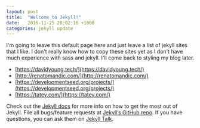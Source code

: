 ```yaml
---
layout: post
title:  "Welcome to Jekyll!"
date:   2016-11-25 20:02:16 +1000
categories: jekyll update
---
```

I'm going to leave this default page here and just leave a list of jekyll sites that I like. I don't really know how to copy these sites yet as I don't have much experience with sass and jekyll. I'll come back to styling my blog later.

* [https://davidyoung.tech/](https://davidyoung.tech/)
* [http://renatomandic.com/](http://renatomandic.com/)
* [https://developmentseed.org/projects/](https://developmentseed.org/projects/)
* [https://tatey.com/](https://tatey.com/)

Check out the [Jekyll docs][jekyll-docs] for more info on how to get the most out of Jekyll. File all bugs/feature requests at [Jekyll’s GitHub repo][jekyll-gh]. If you have questions, you can ask them on [Jekyll Talk][jekyll-talk].

[jekyll-docs]: http://jekyllrb.com/docs/home
[jekyll-gh]:   https://github.com/jekyll/jekyll
[jekyll-talk]: https://talk.jekyllrb.com/
